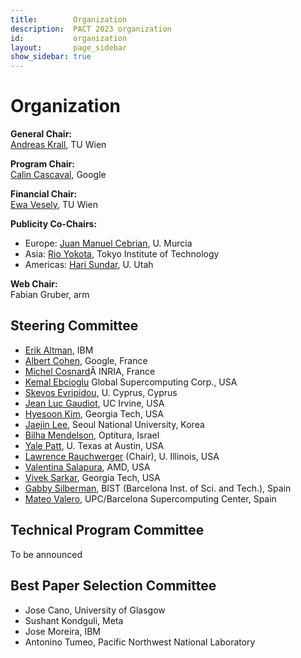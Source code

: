 ```yaml
---
title:        Organization
description:  PACT 2023 organization
id:           organization
layout:       page_sidebar
show_sidebar: true
---
```


# Organization

**General Chair:**<br>
[Andreas Krall](https://informatics.tuwien.ac.at/people/andreas-krall), TU Wien

**Program Chair:**<br>
[Calin Cascaval](https://conf.researchr.org/profile/conf/calincascaval), Google


**Financial Chair:**<br>
[Ewa Vesely](https://informatics.tuwien.ac.at/people/ewa-vesely), TU Wien

<!-- **Local Arrangements Chair:**<br>
[Yuri Alexeev](https://www.anl.gov/profile/yuri-alexeev), Argonne National Lab

**Workshop/Tutorial Chair:**<br>
[Manoj Kumar](https://www.linkedin.com/in/manoj-kumar-3a06902/), IBM

-->

**Publicity Co-Chairs:**

- Europe: [Juan Manuel Cebrian](https://es.linkedin.com/in/juan-m-cebrian-46245063), U. Murcia
- Asia: [Rio Yokota](https://www.rio.gsic.titech.ac.jp/en/member/yokota.html), Tokyo Institute of Technology
- Americas: [Hari Sundar](https://www.cs.utah.edu/~hari/), U. Utah

<!--

**ACM Student Research Competition Chair:**<br>
[Saugata Ghose](https://ghose.cs.illinois.edu/), U. Illinois

**Artifact Evaluation Committee Chair:**<br>
[Sven-Bodo Scholz](https://www.ru.nl/en/people/scholz-s), Radboud U.
 -->

**Web Chair:**<br>
Fabian Gruber, arm


## Steering Committee

- [Erik Altman](https://researcher.watson.ibm.com/researcher/view.php?person=us-ealtman), IBM
- [Albert Cohen](https://research.google/people/106208/), Google, France
- [Michel Cosnard](http://www-sop.inria.fr/members/Michel.Cosnard/)Â INRIA, France
- [Kemal Ebcioglu](http://global-supercomputing.com/people/kemal.ebcioglu/) Global Supercomputing Corp., USA
- [Skevos Evripidou](https://cy.linkedin.com/in/skevos-evripidou-55a7b2), U. Cyprus, Cyprus
- [Jean Luc Gaudiot](http://pascal.eng.uci.edu/people/gaudiot.html), UC Irvine, USA
- [Hyesoon Kim](https://faculty.cc.gatech.edu/~hyesoon/), Georgia Tech, USA
- [Jaejin Lee](https://sites.google.com/view/jaejinlee), Seoul National University, Korea
- [Bilha Mendelson](https://www.linkedin.com/in/bilha-mendelson-36208a1/?originalSubdomain=il), Optitura, Israel
- [Yale Patt](http://users.ece.utexas.edu/~patt/), U. Texas at Austin, USA
- [Lawrence Rauchwerger](https://cs.illinois.edu/about/people/all-faculty/rwerger) (Chair), U. Illinois, USA
- [Valentina Salapura](https://www.linkedin.com/in/valentina-salapura-81924a44), AMD, USA
- [Vivek Sarkar](https://vsarkar.cc.gatech.edu/), Georgia Tech, USA
- [Gabby Silberman](https://es.linkedin.com/in/gabbysilberman), BIST (Barcelona Inst. of Sci. and Tech.), Spain
- [Mateo Valero](https://www.bsc.es/mateo-valero), UPC/Barcelona Supercomputing Center, Spain

## Technical Program Committee

To be announced

<!--
- Albert Cohen, Google
- Alex Eichenberger, IBM
- Alex McCaskey, NVIDIA
- Ali Javadi, IBM
- Ana Lucia Varbanescu, University of Amsterdam
- Anne Elster, Norwegian University of Science and Technology
- Antonino Tumeo, Pacific Northwest National Laboratory
- Aydin Buluc, University of California, Berkeley
- Basilio Fraguela, Universidade da Coruña
- Benjamin Brock, University of California, Berkeley
- Calin Cascaval, Google
- Charith Mendis, University of Illinois at Urbana-Champaign
- Daniele Spampinato, Huawei Technologies Switzerland AG
- Devesh Tiwari, Northeastern University
- Dimitrios Nikolopoulos, Virginia Tech
- Dounia Khaldi, Intel
- Fernando Pereira, University of Minas Gerais
- Gianfranco Bilardi, University of Padova
- Girish Mururu, Google
- Guido Araujo, University of Campinas
- Gushu Li, University of California, Santa Barbara
- Jacques Pienaar, Google
- Jaejin Lee, Seoul National University
- James Tuck, North Carolina State University
- João Carvalho, University of Alberta
- Jose Cano, University of Glasgow
- Juan Manuel Cebrian Gonzalez, Universidad de Murcia
- Kei Hiraki, Preferred Networks
- Keiji Kimura, Waseda University
- Meghan Cowan, Microsoft
- Michael Burke, Rice University
- Mikel Lujan, University of Manchester
- Milind Girkar, Intel
- Nelson Amaral, University of Alberta
- Nishil Talati, University of Michigan
- Paul H J Kelly, Imperial College
- Prakash Murali, Microsoft
- Prasanth Chatarasi, IBM
- Ramon Bertran, IBM
- Roshan Dathathri, Katana Graph
- Saday Sadayappan, University of Utah
- Saugata Ghose, University of Illinois at Urbana-Champaign
- Sushant Kondguli, Meta
- Swamit Tannu, University of Wisconsin
- Thien Nguyen, Quantum Brilliance
- Thomas Gross, ETH Zürich
- Timothy Mattson, Intel
- Tze Meng Low, Carnegie Mellon University
- Ulya R. Karpuzcu, University of Minnesota
- Wei Han, AMD
- Wenwen Wang, University of Georgia
- Wibe (Bert) de Jong, Lawrence Berkeley Laboratory
- Xavier Martorell, Technical University of Catalunya
- Yiannis Papadopoulos, AMD
- Yongshan Ding, Yale University
- Zehra Sura, Bloomberg -->

## Best Paper Selection Committee

- Jose Cano, University of Glasgow
- Sushant Kondguli, Meta
- Jose Moreira, IBM
- Antonino Tumeo, Pacific Northwest National Laboratory

<!-- 
## Artifact Evaluation Committee

(TBA)

-->
